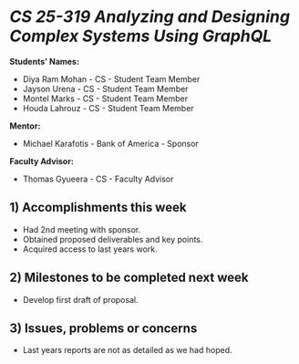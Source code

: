 # *CS 25-319 Analyzing and Designing Complex Systems Using GraphQL*

**Students' Names:**
-  Diya Ram Mohan - CS - Student Team Member
-  Jayson Urena - CS - Student Team Member
-  Montel Marks - CS - Student Team Member
-  Houda Lahrouz - CS - Student Team Member

**Mentor:**
- Michael Karafotis - Bank of America - Sponsor 

**Faculty Advisor:**
- Thomas Gyueera - CS - Faculty Advisor

## 1) Accomplishments this week ##
   - Had 2nd meeting with sponsor.
   - Obtained proposed deliverables and key points.	
   - Acquired access to last years work.

## 2) Milestones to be completed next week ##
   - Develop first draft of proposal.

## 3) Issues, problems or concerns ##
   - Last years reports are not as detailed as we had hoped.
   



